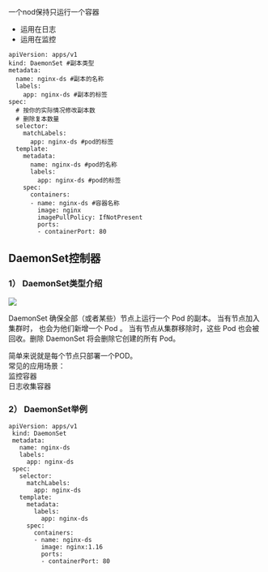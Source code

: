 
一个nod保持只运行一个容器
- 运用在日志
- 运用在监控
```
apiVersion: apps/v1
kind: DaemonSet #副本类型
metadata:
  name: nginx-ds #副本的名称
  labels:
    app: nginx-ds #副本的标签
spec:
  # 按你的实际情况修改副本数
  # 删除复本数量
  selector:
    matchLabels:
      app: nginx-ds #pod的标签
  template:
    metadata:
      name: nginx-ds #pod的名称
      labels:
        app: nginx-ds #pod的标签
    spec:
      containers:
      - name: nginx-ds #容器名称
        image: nginx
        imagePullPolicy: IfNotPresent
        ports:
        - containerPort: 80
```

## DaemonSet控制器

### 1） DaemonSet类型介绍

![](https://cdn.nlark.com/yuque/0/2024/png/830385/1724978350993-677e4f08-002c-48f3-84f6-f372a0a94e60.png?x-oss-process=image%2Fwatermark%2Ctype_d3F5LW1pY3JvaGVp%2Csize_56%2Ctext_6Lev6aOe5a2m5Z-O%2Ccolor_FFFFFF%2Cshadow_50%2Ct_80%2Cg_se%2Cx_10%2Cy_10)

DaemonSet 确保全部（或者某些）节点上运行一个 Pod 的副本。 当有节点加入集群时， 也会为他们新增一个 Pod 。 当有节点从集群移除时，这些 Pod 也会被回收。删除 DaemonSet 将会删除它创建的所有 Pod。

简单来说就是每个节点只部署一个POD。  
常见的应用场景：  
监控容器  
日志收集容器

### 2） DaemonSet举例

```
apiVersion: apps/v1
 kind: DaemonSet
 metadata:
   name: nginx-ds
   labels:
     app: nginx-ds
 spec:
   selector:
     matchLabels:
       app: nginx-ds
   template:
     metadata:
       labels:
         app: nginx-ds
     spec:
       containers:
       - name: nginx-ds
         image: nginx:1.16
         ports:
         - containerPort: 80
```
